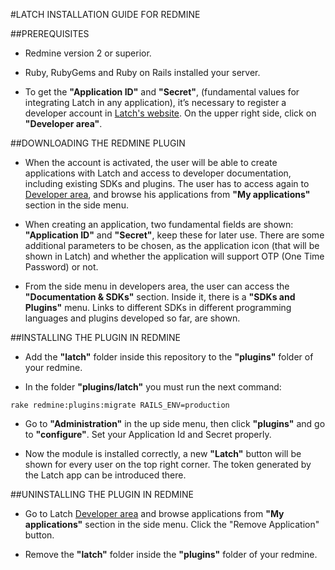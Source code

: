 #LATCH INSTALLATION GUIDE FOR REDMINE


##PREREQUISITES
* Redmine version 2 or superior.

* Ruby, RubyGems and Ruby on Rails installed your server.

* To get the **"Application ID"** and **"Secret"**, (fundamental values for integrating Latch in any application), it’s necessary to register a developer account in [Latch's website](https://latch.elevenpaths.com). On the upper right side, click on **"Developer area"**.


##DOWNLOADING THE REDMINE PLUGIN
 * When the account is activated, the user will be able to create applications with Latch and access to developer documentation, including existing SDKs and plugins. The user has to access again to [Developer area](https://latch.elevenpaths.com/www/developerArea), and browse his applications from **"My applications"** section in the side menu.

* When creating an application, two fundamental fields are shown: **"Application ID"** and **"Secret"**, keep these for later use. There are some additional parameters to be chosen, as the application icon (that will be shown in Latch) and whether the application will support OTP  (One Time Password) or not.

* From the side menu in developers area, the user can access the **"Documentation & SDKs"** section. Inside it, there is a **"SDKs and Plugins"** menu. Links to different SDKs in different programming languages and plugins developed so far, are shown.


##INSTALLING THE PLUGIN IN REDMINE
* Add the **"latch"** folder inside this repository to the **"plugins"** folder of your redmine.

* In the folder **"plugins/latch"** you must run the next command: 
```
rake redmine:plugins:migrate RAILS_ENV=production
```

* Go to **"Administration"** in the up side menu, then click **"plugins"** and go to **"configure"**. Set your Application Id and Secret properly.

* Now the module is installed correctly, a new **"Latch"** button will be shown for every user on the top right corner. The token generated by the Latch app can be introduced there.


##UNINSTALLING THE PLUGIN IN REDMINE
* Go to Latch [Developer area](https://latch.elevenpaths.com/www/developerArea) and browse applications from **"My applications"** section in the side menu. Click the "Remove Application" button.

* Remove the **"latch"** folder inside the **"plugins"** folder of your redmine.

